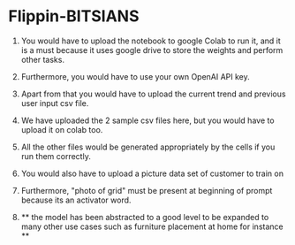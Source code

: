 # Flippin-BITSIANS
1. You would have to upload the notebook to google Colab to run it, and it is a must because it uses google drive to store the weights and perform other tasks.
2. Furthermore, you would have to use your own OpenAI API key.
3. Apart from that you would have to upload the current trend and previous user input csv file. 
4. We have uploaded the 2 sample csv files here, but you would have to upload it on colab too.
5. All the other files would be generated appropriately by the cells if you run them correctly.
6. You would also have to upload a picture data set of customer to train on

7. Furthermore, "photo of grid" must be present at beginning of prompt because its an activator word.
8. ** the model has been abstracted to a good level to be expanded to many other use cases such as furniture placement at home for instance **

